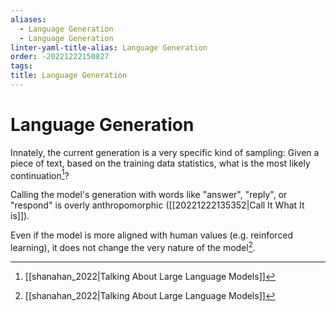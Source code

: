 ```yaml
---
aliases:
  - Language Generation
  - Language Generation
linter-yaml-title-alias: Language Generation
order: -20221222150827
tags:
title: Language Generation
---
```


# Language Generation

Innately, the current generation is a very specific kind of sampling: Given a piece of text, based on the training data statistics, what is the most likely continuation[^1]?

Calling the model's generation with words like "answer", "reply", or "respond" is overly anthropomorphic ([[20221222135352|Call It What It is]]).

Even if the model is more aligned with human values (e.g. reinforced learning), it does not change the very nature of the model[^1].

[^1]: [[shanahan_2022|Talking About Large Language Models]]